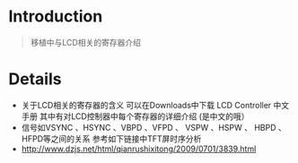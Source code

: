 # Introduction #

> 移植中与LCD相关的寄存器介绍
# Details #
  * 关于LCD相关的寄存器的含义 可以在Downloads中下载 LCD Controller 中文手册  其中有对LCD控制器中每个寄存器的详细介绍 (是中文的哦）
  * 信号如VSYNC 、HSYNC 、VBPD 、VFPD 、 VSPW 、HSPW 、 HBPD 、 HFPD等之间的关系 参考如下链接中TFT屏时序分析
  * http://www.dzjs.net/html/qianrushixitong/2009/0701/3839.html
